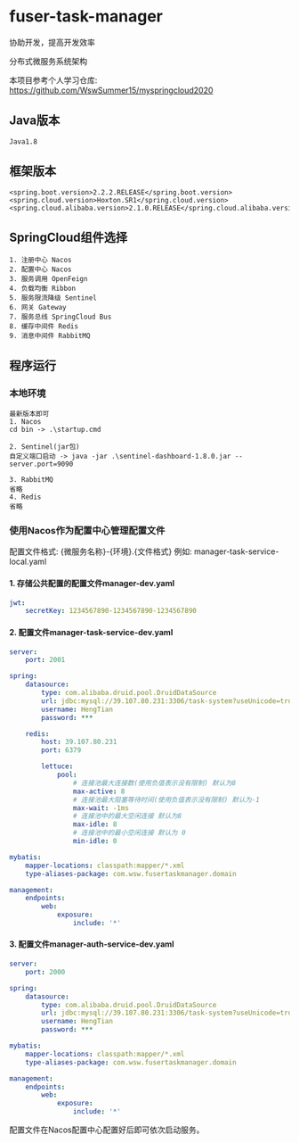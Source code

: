 # fuser-task-manager

协助开发，提高开发效率

分布式微服务系统架构

本项目参考个人学习仓库: https://github.com/WswSummer15/myspringcloud2020
## Java版本
```text
Java1.8
```

## 框架版本
```text
<spring.boot.version>2.2.2.RELEASE</spring.boot.version>
<spring.cloud.version>Hoxton.SR1</spring.cloud.version>
<spring.cloud.alibaba.version>2.1.0.RELEASE</spring.cloud.alibaba.version>
```

## SpringCloud组件选择
```text
1. 注册中心 Nacos
2. 配置中心 Nacos
3. 服务调用 OpenFeign
4. 负载均衡 Ribbon
5. 服务限流降级 Sentinel
6. 网关 Gateway
7. 服务总线 SpringCloud Bus
8. 缓存中间件 Redis
9. 消息中间件 RabbitMQ
```

## 程序运行
### 本地环境
```text
最新版本即可
1. Nacos
cd bin -> .\startup.cmd

2. Sentinel(jar包)
自定义端口启动 -> java -jar .\sentinel-dashboard-1.8.0.jar --server.port=9090

3. RabbitMQ
省略
4. Redis
省略
```

### 使用Nacos作为配置中心管理配置文件
配置文件格式: {微服务名称}-{环境}.{文件格式}
例如: manager-task-service-local.yaml

#### 1. 存储公共配置的配置文件manager-dev.yaml

```yaml
jwt:
    secretKey: 1234567890-1234567890-1234567890
```

#### 2. 配置文件manager-task-service-dev.yaml

```yaml
server:
    port: 2001

spring:
    datasource:
        type: com.alibaba.druid.pool.DruidDataSource
        url: jdbc:mysql://39.107.80.231:3306/task-system?useUnicode=true&characterEncoding=utf8&serverTimezone=Asia/Shanghai
        username: HengTian
        password: ***

    redis:
        host: 39.107.80.231
        port: 6379

        lettuce:
            pool:
                # 连接池最大连接数(使用负值表示没有限制) 默认为8
                max-active: 8
                # 连接池最大阻塞等待时间(使用负值表示没有限制) 默认为-1
                max-wait: -1ms
                # 连接池中的最大空闲连接 默认为8
                max-idle: 8
                # 连接池中的最小空闲连接 默认为 0
                min-idle: 0

mybatis:
    mapper-locations: classpath:mapper/*.xml
    type-aliases-package: com.wsw.fusertaskmanager.domain

management:
    endpoints:
        web:
            exposure:
                include: '*' 
```

#### 3. 配置文件manager-auth-service-dev.yaml

```yaml
server:
    port: 2000

spring:
    datasource:
        type: com.alibaba.druid.pool.DruidDataSource
        url: jdbc:mysql://39.107.80.231:3306/task-system?useUnicode=true&characterEncoding=utf8&serverTimezone=Asia/Shanghai
        username: HengTian
        password: ***

mybatis:
    mapper-locations: classpath:mapper/*.xml
    type-aliases-package: com.wsw.fusertaskmanager.domain

management:
    endpoints:
        web:
            exposure:
                include: '*'
```

配置文件在Nacos配置中心配置好后即可依次启动服务。


